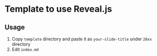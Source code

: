 # Template to use Reveal.js

## Usage

1. Copy `template` directory and paste it as `your-slide-title` under `20xx` directory
2. Edit `index.md`
